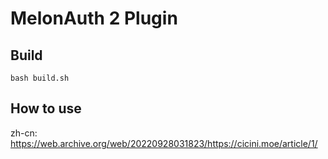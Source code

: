 # MelonAuth 2 Plugin
## Build
```shell script
bash build.sh
```
## How to use
zh-cn: https://web.archive.org/web/20220928031823/https://cicini.moe/article/1/
